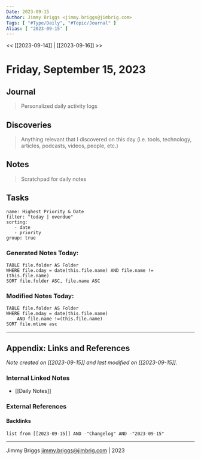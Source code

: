 ```yaml
---
Date: 2023-09-15
Author: Jimmy Briggs <jimmy.briggs@jimbrig.com>
Tags: [ "#Type/Daily", "#Topic/Journal" ]
Alias: [ "2023-09-15" ]
---
```


<< [[2023-09-14]] | [[2023-09-16]] >>

# Friday, September 15, 2023

## Journal

> Personalized daily activity logs

## Discoveries

> Anything relevant that I discovered on this day (i.e. tools, technology, articles, podcasts, videos, people, etc.)

## Notes

> Scratchpad for daily notes

## Tasks

```todoist
name: Highest Priority & Date
filter: "today | overdue"
sorting: 
   - date
   - priority
group: true
```


### Generated Notes Today:

```dataview
TABLE file.folder AS Folder 
WHERE file.cday = date(this.file.name) AND file.name !=(this.file.name) 
SORT file.folder ASC, file.name ASC
```

### Modified Notes Today:

```dataview
TABLE file.folder AS Folder
WHERE file.mday = date(this.file.name) 
	AND file.name !=(this.file.name)
SORT file.mtime asc
```

***

## Appendix: Links and References

*Note created on [[2023-09-15]] and last modified on [[2023-09-15]].*

### Internal Linked Notes

- [[Daily Notes]]

### External References

#### Backlinks

```dataview
list from [[2023-09-15]] AND -"Changelog" AND -"2023-09-15"
```


***

Jimmy Briggs <jimmy.briggs@jimbrig.com> | 2023